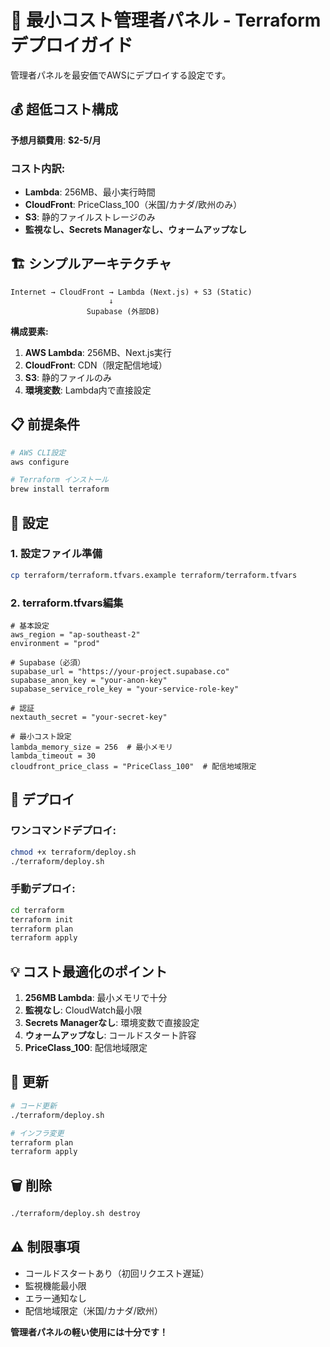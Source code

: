 # 🚀 最小コスト管理者パネル - Terraformデプロイガイド

管理者パネルを最安価でAWSにデプロイする設定です。

## 💰 超低コスト構成

**予想月額費用**: **$2-5/月**

### コスト内訳:

- **Lambda**: 256MB、最小実行時間
- **CloudFront**: PriceClass_100（米国/カナダ/欧州のみ）
- **S3**: 静的ファイルストレージのみ
- **監視なし、Secrets Managerなし、ウォームアップなし**

## 🏗️ シンプルアーキテクチャ

```
Internet → CloudFront → Lambda (Next.js) + S3 (Static)
                      ↓
                 Supabase (外部DB)
```

**構成要素:**

1. **AWS Lambda**: 256MB、Next.js実行
2. **CloudFront**: CDN（限定配信地域）
3. **S3**: 静的ファイルのみ
4. **環境変数**: Lambda内で直接設定

## 📋 前提条件

```bash
# AWS CLI設定
aws configure

# Terraform インストール
brew install terraform
```

## 🔧 設定

### 1. 設定ファイル準備

```bash
cp terraform/terraform.tfvars.example terraform/terraform.tfvars
```

### 2. terraform.tfvars編集

```hcl
# 基本設定
aws_region = "ap-southeast-2"
environment = "prod"

# Supabase（必須）
supabase_url = "https://your-project.supabase.co"
supabase_anon_key = "your-anon-key"
supabase_service_role_key = "your-service-role-key"

# 認証
nextauth_secret = "your-secret-key"

# 最小コスト設定
lambda_memory_size = 256  # 最小メモリ
lambda_timeout = 30
cloudfront_price_class = "PriceClass_100"  # 配信地域限定
```

## 🚀 デプロイ

### ワンコマンドデプロイ:

```bash
chmod +x terraform/deploy.sh
./terraform/deploy.sh
```

### 手動デプロイ:

```bash
cd terraform
terraform init
terraform plan
terraform apply
```

## 💡 コスト最適化のポイント

1. **256MB Lambda**: 最小メモリで十分
2. **監視なし**: CloudWatch最小限
3. **Secrets Managerなし**: 環境変数で直接設定
4. **ウォームアップなし**: コールドスタート許容
5. **PriceClass_100**: 配信地域限定

## 🔄 更新

```bash
# コード更新
./terraform/deploy.sh

# インフラ変更
terraform plan
terraform apply
```

## 🗑️ 削除

```bash
./terraform/deploy.sh destroy
```

## ⚠️ 制限事項

- コールドスタートあり（初回リクエスト遅延）
- 監視機能最小限
- エラー通知なし
- 配信地域限定（米国/カナダ/欧州）

**管理者パネルの軽い使用には十分です！**
